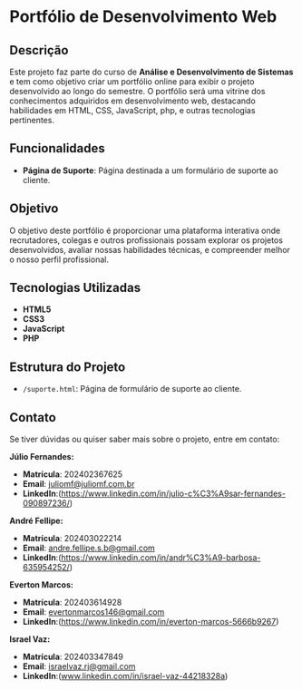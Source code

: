 # Portfólio de Desenvolvimento Web

## Descrição

Este projeto faz parte do curso de **Análise e Desenvolvimento de Sistemas** e tem como objetivo criar um portfólio online para exibir o projeto desenvolvido ao longo do semestre. O portfólio será uma vitrine dos conhecimentos adquiridos em desenvolvimento web, destacando habilidades em HTML, CSS, JavaScript, php, e outras tecnologias pertinentes.

## Funcionalidades

- **Página de Suporte**: Página destinada a um formulário de suporte ao cliente.


## Objetivo

O objetivo deste portfólio é proporcionar uma plataforma interativa onde recrutadores, colegas e outros profissionais possam explorar os projetos desenvolvidos, avaliar nossas habilidades técnicas, e compreender melhor o nosso perfil profissional.

## Tecnologias Utilizadas

- **HTML5**
- **CSS3**
- **JavaScript**
- **PHP**

## Estrutura do Projeto

- `/suporte.html`: Página de formulário de suporte ao cliente.

## Contato

Se tiver dúvidas ou quiser saber mais sobre o projeto, entre em contato:

**Júlio Fernandes:**

- **Matrícula**: 202402367625
- **Email**: [juliomf@juliomf.com.br](mailto:juliomf@juliomf.com.br)
- **LinkedIn**:(https://www.linkedin.com/in/julio-c%C3%A9sar-fernandes-090897236/)

**André Fellipe:**

- **Matrícula**: 202403022214
- **Email**: [andre.fellipe.s.b@gmail.com](maito;andre.fellipe.s.b@gmail.com)
- **LinkedIn**:(https://www.linkedin.com/in/andr%C3%A9-barbosa-635954252/)

**Everton Marcos:**

- **Matrícula**: 202403614928
- **Email**: [evertonmarcos146@gmail.com](mailto:evertonmarcos146@gmail.com)
- **LinkedIn**:(https://www.linkedin.com/in/everton-marcos-5666b9267)

 **Israel Vaz:**

- **Matrícula**: 202403347849
- **Email**: [israelvaz.rj@gmail.com](mailto:israelvaz.rj@gmail.com)
- **LinkedIn**:(www.linkedin.com/in/israel-vaz-44218328a)
